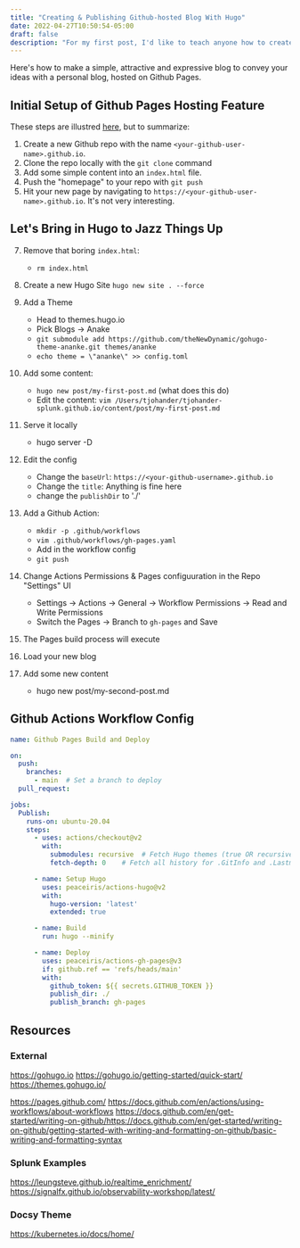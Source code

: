 ```yaml
---
title: "Creating & Publishing Github-hosted Blog With Hugo"
date: 2022-04-27T10:50:54-05:00
draft: false
description: "For my first post, I'd like to teach anyone how to create an attractive, professional Blog with minimal technical skills.  Once things are set up, adding content is as simple as creating a Markdown files and pushing to Github."
---
```


Here's how to make a simple, attractive and expressive blog to convey your ideas with a personal blog, hosted on Github Pages.

## Initial Setup of Github Pages Hosting Feature

These steps are illustred [here](https://pages.github.com/), but to summarize:
1. Create a new Github repo with the name `<your-github-user-name>.github.io`.
2. Clone the repo locally with the `git clone` command
3. Add some simple content into an `index.html` file.
4. Push the "homepage" to your repo with `git push`
5. Hit your new page by navigating to `https://<your-github-user-name>.github.io`.  It's not very interesting.

## Let's Bring in Hugo to Jazz Things Up
7. Remove that boring `index.html`: 
    - `rm index.html`
8. Create a new Hugo Site
    `hugo new site . --force`
9. Add a Theme
    - Head to themes.hugo.io
    - Pick Blogs -> Anake
    - `git submodule add https://github.com/theNewDynamic/gohugo-theme-ananke.git themes/ananke`
    - `echo theme = \"ananke\" >> config.toml`
10. Add some content:
     - `hugo new post/my-first-post.md` (what does this do)
     - Edit the content: `vim /Users/tjohander/tjohander-splunk.github.io/content/post/my-first-post.md`
11. Serve it locally
     - hugo server -D

12. Edit the config
    - Change the `baseUrl`: `https://<your-github-username>.github.io`
    - Change the `title`: Anything is fine here
    - change the `publishDir` to './'
13. Add a Github Action:
    - `mkdir -p .github/workflows`
    - `vim .github/workflows/gh-pages.yaml`
    - Add in the workflow config
    - `git push`
14. Change Actions Permissions & Pages configuuration in the Repo "Settings" UI
    - Settings -> Actions -> General -> Workflow Permissions -> Read and Write Permissions
    - Switch the Pages -> Branch to `gh-pages` and Save

15. The Pages build process will execute
16. Load your new blog
17. Add some new content
    - hugo new post/my-second-post.md


## Github Actions Workflow Config

```yaml
name: Github Pages Build and Deploy  

on:
  push:
    branches:
      - main  # Set a branch to deploy
  pull_request:

jobs:
  Publish:
    runs-on: ubuntu-20.04
    steps:
      - uses: actions/checkout@v2
        with:
          submodules: recursive  # Fetch Hugo themes (true OR recursive)
          fetch-depth: 0    # Fetch all history for .GitInfo and .Lastmod

      - name: Setup Hugo
        uses: peaceiris/actions-hugo@v2
        with:
          hugo-version: 'latest'
          extended: true

      - name: Build
        run: hugo --minify

      - name: Deploy
        uses: peaceiris/actions-gh-pages@v3
        if: github.ref == 'refs/heads/main'
        with:
          github_token: ${{ secrets.GITHUB_TOKEN }}
          publish_dir: ./
          publish_branch: gh-pages
```

## Resources

### External
https://gohugo.io
https://gohugo.io/getting-started/quick-start/
https://themes.gohugo.io/

https://pages.github.com/
https://docs.github.com/en/actions/using-workflows/about-workflows
https://docs.github.com/en/get-started/writing-on-github/https://docs.github.com/en/get-started/writing-on-github/getting-started-with-writing-and-formatting-on-github/basic-writing-and-formatting-syntax

### Splunk Examples
https://leungsteve.github.io/realtime_enrichment/
https://signalfx.github.io/observability-workshop/latest/

### Docsy Theme
https://kubernetes.io/docs/home/






